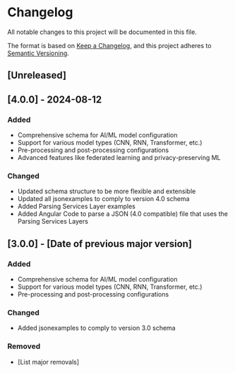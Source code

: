 # Changelog

All notable changes to this project will be documented in this file.

The format is based on [Keep a Changelog](https://keepachangelog.com/en/1.0.0/),
and this project adheres to [Semantic Versioning](https://semver.org/spec/v2.0.0.html).

## [Unreleased]

## [4.0.0] - 2024-08-12
### Added
- Comprehensive schema for AI/ML model configuration
- Support for various model types (CNN, RNN, Transformer, etc.)
- Pre-processing and post-processing configurations
- Advanced features like federated learning and privacy-preserving ML

### Changed
- Updated schema structure to be more flexible and extensible
- Updated all jsonexamples to comply to version 4.0 schema
- Added Parsing Services Layer examples
- Added Angular Code to parse a JSON (4.0 compatible) file that uses the Parsing Services Layers

## [3.0.0] - [Date of previous major version]
### Added
- Comprehensive schema for AI/ML model configuration
- Support for various model types (CNN, RNN, Transformer, etc.)
- Pre-processing and post-processing configurations

### Changed
- Added jsonexamples to comply to version 3.0 schema

### Removed
- [List major removals]

